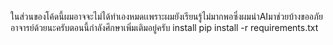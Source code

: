 ในส่วนของโค้ดนี้ผมอาจจะไม่ได้ทำเองหมดเเพราะผมยังเรียนรู้ไม่มากพอซึ่งผมนำAIมาช่วยบ้างขออภัยอาจารย์ด้วยนะครับตอนนี้กำลังศึกษาเพิ่มเติมอยู่ครับ 
install
pip install -r requirements.txt


